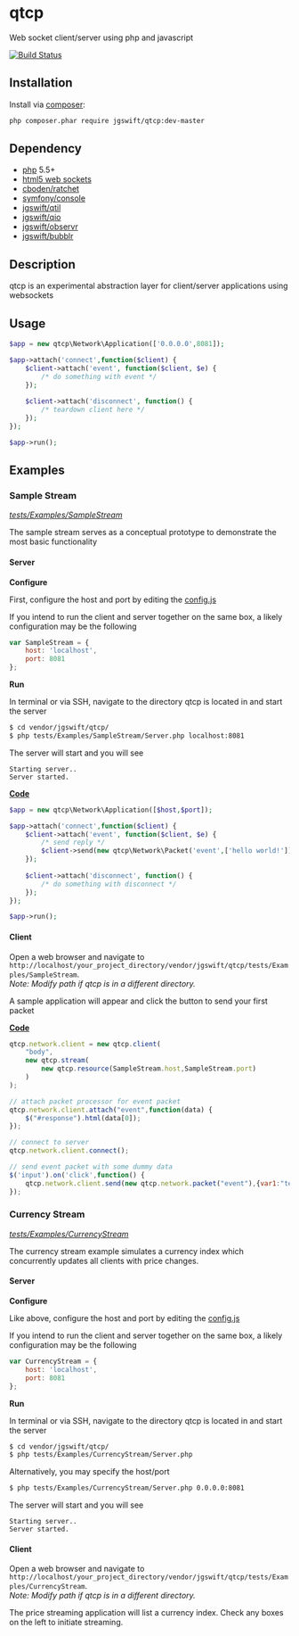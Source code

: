 qtcp
==== 

Web socket client/server using php and javascript

[![Build Status](https://travis-ci.org/jgswift/qtcp.png?branch=master)](https://travis-ci.org/jgswift/qtcp)

## Installation

Install via [composer](https://getcomposer.org/):
```sh
php composer.phar require jgswift/qtcp:dev-master
```

## Dependency

* [php](http://php.net) 5.5+
* [html5 web sockets](http://caniuse.com/#feat=websockets)
* [cboden/ratchet](http://github.com/cboden/ratchet)
* [symfony/console](http://github.com/symfony/console)
* [jgswift/qtil](http://github.com/jgswift/qtil)
* [jgswift/qio](http://github.com/jgswift/qio)
* [jgswift/observr](http://github.com/jgswift/observr)
* [jgswift/bubblr](http://github.com/jgswift/bubblr)

## Description

qtcp is an experimental abstraction layer for client/server applications using websockets

## Usage

```php
$app = new qtcp\Network\Application(['0.0.0.0',8081]);

$app->attach('connect',function($client) {
    $client->attach('event', function($client, $e) {
        /* do something with event */
    });
    
    $client->attach('disconnect', function() {
        /* teardown client here */
    });
});

$app->run();
```

## Examples

### Sample Stream
*[tests/Examples/SampleStream](http://github.com/jgswift/qtcp/tree/master/tests/Examples/SampleStream)*

The sample stream serves as a conceptual prototype to demonstrate the most basic functionality

#### Server

**Configure**

First, configure the host and port by editing the [config.js](http://github.com/jgswift/qtcp/tree/master/tests/Examples/SampleStream/config.js)

If you intend to run the client and server together on the same box, a likely configuration may be the following
```js
var SampleStream = {
    host: 'localhost',
    port: 8081
};
```

**Run**

In terminal or via SSH, navigate to the directory qtcp is located in and start the server
```sh
$ cd vendor/jgswift/qtcp/
$ php tests/Examples/SampleStream/Server.php localhost:8081
```

The server will start and you will see

```
Starting server..
Server started.
```

**[Code](http://github.com/jgswift/qtcp/blob/master/tests/Examples/SampleStream/Server.php)**

```php
$app = new qtcp\Network\Application([$host,$port]);

$app->attach('connect',function($client) {
    $client->attach('event', function($client, $e) {
        /* send reply */
        $client->send(new qtcp\Network\Packet('event',['hello world!']));
    });
    
    $client->attach('disconnect', function() {
        /* do something with disconnect */
    });
});

$app->run();
```

#### Client

Open a web browser and navigate to ```http://localhost/your_project_directory/vendor/jgswift/qtcp/tests/Examples/SampleStream```.  
*Note: Modify path if qtcp is in a different directory.*

A sample application will appear and click the button to send your first packet

**[Code](http://github.com/jgswift/qtcp/blob/master/tests/Examples/SampleStream/index.php)**

```js
qtcp.network.client = new qtcp.client(
    "body",
    new qtcp.stream(
        new qtcp.resource(SampleStream.host,SampleStream.port)
    )
);

// attach packet processor for event packet
qtcp.network.client.attach("event",function(data) {
    $("#response").html(data[0]);
});

// connect to server
qtcp.network.client.connect();

// send event packet with some dummy data
$('input').on('click',function() {
    qtcp.network.client.send(new qtcp.network.packet("event"),{var1:"test"});
});
```

### Currency Stream 
*[tests/Examples/CurrencyStream](http://github.com/jgswift/qtcp/tree/master/tests/Examples/CurrencyStream)*

The currency stream example simulates a currency index which concurrently updates all clients with price changes.

#### Server

**Configure**

Like above, configure the host and port by editing the [config.js](http://github.com/jgswift/qtcp/tree/master/tests/Examples/CurrencyStream/config.js)

If you intend to run the client and server together on the same box, a likely configuration may be the following
```js
var CurrencyStream = {
    host: 'localhost',
    port: 8081
};
```

**Run**

In terminal or via SSH, navigate to the directory qtcp is located in and start the server
```sh
$ cd vendor/jgswift/qtcp/
$ php tests/Examples/CurrencyStream/Server.php
```

Alternatively, you may specify the host/port

```sh
$ php tests/Examples/CurrencyStream/Server.php 0.0.0.0:8081
```

The server will start and you will see

```
Starting server..
Server started.
```

#### Client

Open a web browser and navigate to ```http://localhost/your_project_directory/vendor/jgswift/qtcp/tests/Examples/CurrencyStream```.  
*Note: Modify path if qtcp is in a different directory.*

The price streaming application will list a currency index.  Check any boxes on the left to initiate streaming.